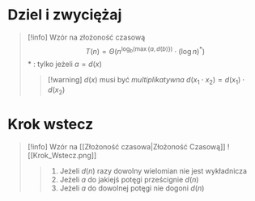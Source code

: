 # Dziel i zwyciężaj

>[!info] Wzór na złożoność czasową
$$ T(n) = \Theta (n^{ \log_b(\max{\{a, d(b)\}}) } \cdot (\log n)^*)$$
\* : tylko jeżeli $a = d(x)$
>>[!warning] $d(x)$ musi być *multiplikatywna*
>>$d(x_1 \cdot x_2) = d(x_1) \cdot d(x_2)$ 
# Krok wstecz
>[!info] Wzór na [[Złożoność czasowa|Złożoność Czasową]]
>![[Krok_Wstecz.png]]
>>1. Jeżeli $d(n)$ razy dowolny wielomian nie jest wykładnicza
>>2. Jeżeli $a$ do jakiejś potęgi prześcignie $d(n)$
>>3. Jeżeli $a$ do dowolnej potęgi nie dogoni $d(n)$ 
